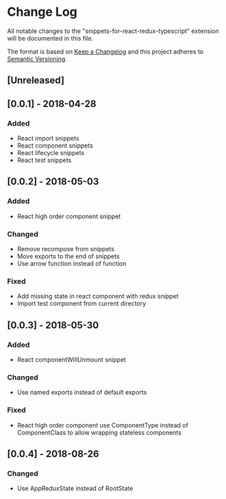 # Change Log
All notable changes to the "snippets-for-react-redux-typescript" extension will be documented in this file.

The format is based on [Keep a Changelog](http://keepachangelog.com/en/1.0.0/)
and this project adheres to [Semantic Versioning](http://semver.org/spec/v2.0.0.html).

## [Unreleased]

## [0.0.1] - 2018-04-28
### Added
- React import snippets
- React component snippets
- React lifecycle snippets
- React test snippets

## [0.0.2] - 2018-05-03
### Added
- React high order component snippet

### Changed
- Remove recompose from snippets
- Move exports to the end of snippets
- Use arrow function instead of function

### Fixed
- Add missing state in react component with redux snippet
- Import test component from current directory

## [0.0.3] - 2018-05-30
### Added
- React componentWillUnmount snippet

### Changed
- Use named exports instead of default exports

### Fixed
- React high order component use ComponentType instead of ComponentClass to allow wrapping stateless components

## [0.0.4] - 2018-08-26

### Changed
- Use AppReduxState instead of RootState